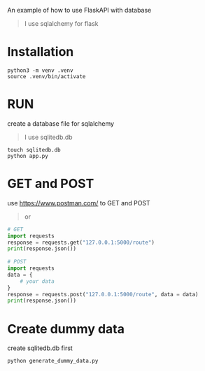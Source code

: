 An example of how to use FlaskAPI with database  
> I use sqlalchemy for flask
# Installation
```
python3 -m venv .venv  
source .venv/bin/activate  
```
# RUN
create a database file for sqlalchemy  
> I use sqlitedb.db  
```
touch sqlitedb.db  
python app.py
```

# GET and POST
use <https://www.postman.com/> to GET and POST  
> or  
```python
# GET
import requests  
response = requests.get("127.0.0.1:5000/route")  
print(response.json())  
  
# POST
import requests  
data = {
    # your data
}
response = requests.post("127.0.0.1:5000/route", data = data)   
print(response.json())  
```
  
# Create dummy data
create sqlitedb.db first
```python
python generate_dummy_data.py
```  